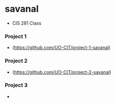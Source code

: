 # savanal
* CIS 281 Class
### Project 1
* (https://github.com/UO-CIT/project-1-savanal)
### Project 2
* (https://github.com/UO-CIT/project-2-savanal)
### Project 3
*
